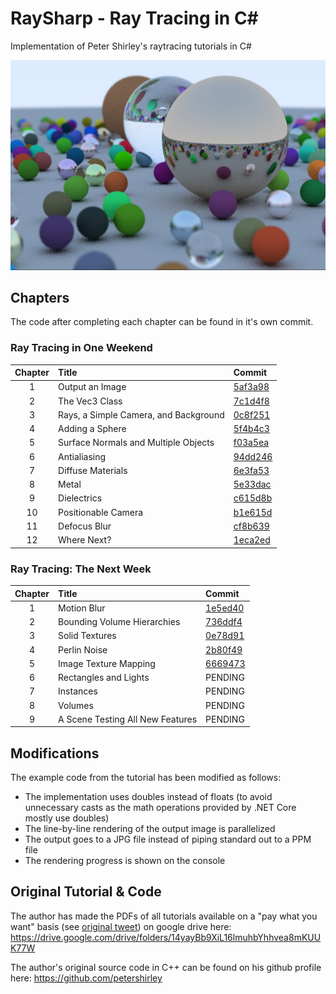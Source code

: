 ﻿# RaySharp - Ray Tracing in C#

Implementation of Peter Shirley's raytracing tutorials in C#

![Example Output](output/output.jpeg)

## Chapters

The code after completing each chapter can be found in it's own commit.

### Ray Tracing in One Weekend

| Chapter | Title                                 | Commit                                   |
|:-------:|:--------------------------------------|:-----------------------------------------|
| 1       | Output an Image                       | [5af3a98](https://github.com/bschne/RaySharp/commit/5af3a98fd1dfab8ec8d27c45928650c5ebb9597b) |
| 2       | The Vec3 Class                        | [7c1d4f8](https://github.com/bschne/RaySharp/commit/7c1d4f8ba662aecc8fbb0f8fbb206f533dee10eb) |
| 3       | Rays, a Simple Camera, and Background | [0c8f251](https://github.com/bschne/RaySharp/commit/0c8f251b596e09d076c5b1c82c81d5d425d2a3cb) |
| 4       | Adding a Sphere                       | [5f4b4c3](https://github.com/bschne/RaySharp/commit/5f4b4c3b154b991efd838d90ddc7f292ad77bd92) |
| 5       | Surface Normals and Multiple Objects  | [f03a5ea](https://github.com/bschne/RaySharp/commit/f03a5eabe50d84c7bd940777964fc6e99f7ea3e4) |
| 6       | Antialiasing                          | [94dd246](https://github.com/bschne/RaySharp/commit/94dd246c9a4d0bcea53758a156c88734a656e561) |
| 7       | Diffuse Materials                     | [6e3fa53](https://github.com/bschne/RaySharp/commit/6e3fa53539bc61e8e108d4d0cfb9600191394ea1) |
| 8       | Metal                                 | [5e33dac](https://github.com/bschne/RaySharp/commit/5e33dac95d7e599b2952ba29958bcf3475214e41) |
| 9       | Dielectrics                           | [c615d8b](https://github.com/bschne/RaySharp/commit/c615d8b30665195ee6c1f8b4465e51ce2116b42c) |
| 10      | Positionable Camera                   | [b1e615d](https://github.com/bschne/RaySharp/commit/b1e615df8a51a8a13a9703f72d185cd01207e836) |
| 11      | Defocus Blur                          | [cf8b639](https://github.com/bschne/RaySharp/commit/cf8b6390770b53653ab820822f1804ba7ac53e2b) |
| 12      | Where Next?                           | [1eca2ed](https://github.com/bschne/RaySharp/commit/1eca2ed1d639ceed3aa568485ce7527cfeb01c27) |

### Ray Tracing: The Next Week

| Chapter | Title                                 | Commit                                   |
|:-------:|:--------------------------------------|:-----------------------------------------|
| 1       | Motion Blur                           | [1e5ed40](https://github.com/bschne/RaySharp/commit/1e5ed40768e2eaf4cf6c05b6d63d0097ae4ba8cc) |
| 2       | Bounding Volume Hierarchies           | [736ddf4](https://github.com/bschne/RaySharp/commit/736ddf4ff8b570bed23d01ec897ebaf23c39e20e) |
| 3       | Solid Textures                        | [0e78d91](https://github.com/bschne/RaySharp/commit/0e78d910d18b32fb6a86de62d60dd6386b564436) |
| 4       | Perlin Noise                          | [2b80f49](https://github.com/bschne/RaySharp/commit/2b80f492a9b528deb0ba488e3ff8047c562f502b) |
| 5       | Image Texture Mapping                 | [6669473](https://github.com/bschne/RaySharp/commit/6669473b607d45caf2aff83159a46d73b534d548) |
| 6       | Rectangles and Lights                 | PENDING                                  |
| 7       | Instances                             | PENDING                                  |
| 8       | Volumes                               | PENDING                                  |
| 9       | A Scene Testing All New Features      | PENDING                                  |

## Modifications

The example code from the tutorial has been modified as follows:

- The implementation uses doubles instead of floats (to avoid unnecessary casts as the math operations provided by .NET Core mostly use doubles)
- The line-by-line rendering of the output image is parallelized
- The output goes to a JPG file instead of piping standard out to a PPM file
- The rendering progress is shown on the console

## Original Tutorial & Code

The author has made the PDFs of all tutorials available on a "pay what you want" basis (see [original tweet](https://twitter.com/peter_shirley/status/984947257035243520?lang=de)) on google drive here: https://drive.google.com/drive/folders/14yayBb9XiL16lmuhbYhhvea8mKUUK77W

The author's original source code in C++ can be found on his github profile here: https://github.com/petershirley
